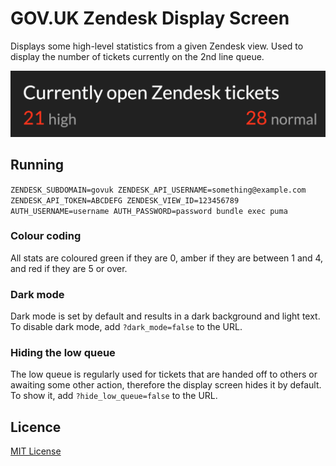 # GOV.UK Zendesk Display Screen

Displays some high-level statistics from a given Zendesk view. Used to display the number of tickets currently on the 2nd line queue.

![GOV.UK Zendesk Display Screen](docs/displayscreen.png)

## Running

`ZENDESK_SUBDOMAIN=govuk ZENDESK_API_USERNAME=something@example.com ZENDESK_API_TOKEN=ABCDEFG ZENDESK_VIEW_ID=123456789 AUTH_USERNAME=username AUTH_PASSWORD=password bundle exec puma`

### Colour coding

All stats are coloured green if they are 0, amber if they are between 1 and 4, and red if they are 5 or over.

### Dark mode

Dark mode is set by default and results in a dark background and light text. To disable dark mode, add `?dark_mode=false` to the URL.

### Hiding the low queue

The low queue is regularly used for tickets that are handed off to others or awaiting some other action, therefore the display screen hides it by default. To show it, add `?hide_low_queue=false` to the URL.

## Licence

[MIT License](LICENCE)

